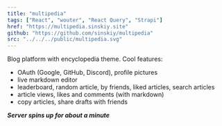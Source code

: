 ```yaml
---
title: "multipedia"
tags: ["React", "wouter", "React Query", "Strapi"]
href: "https://multipedia.sinskiy.site"
github: "https://github.com/sinskiy/multipedia"
src: "../../../public/multipedia.svg"
---
```


Blog platform with encyclopedia theme. Cool features:

- OAuth (Google, GitHub, Discord), profile pictures
- live markdown editor
- leaderboard, random article, by friends, liked articles, search articles
- article views, likes and comments (with markdown)
- copy articles, share drafts with friends

**_Server spins up for about a minute_**

